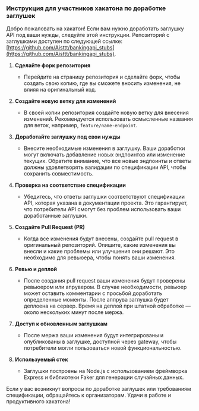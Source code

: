 ### Инструкция для участников хакатона по доработке заглушек

Добро пожаловать на хакатон! Если вам нужно доработать заглушку API под ваши нужды, следуйте этой инструкции. Репозиторий с заглушками доступен по следующей ссылке: [https://github.com/Aisttt/bankingapi_stubs](https://github.com/Aisttt/bankingapi_stubs).

1. **Сделайте форк репозитория**
   - Перейдите на страницу репозитория и сделайте форк, чтобы создать свою копию, где вы сможете вносить изменения, не влияя на оригинальный код.

2. **Создайте новую ветку для изменений**
   - В своей копии репозитория создайте новую ветку для внесения изменений. Рекомендуется использовать осмысленные названия для веток, например, `feature/name-endpoint`.

3. **Доработайте заглушку под свои нужды**
   - Внесите необходимые изменения в заглушку. Ваши доработки могут включать добавление новых эндпоинтов или изменение текущих. Обратите внимание, что все новые эндпоинты и ответы должны удовлетворять валидации по спецификации API, чтобы сохранить совместимость.

4. **Проверка на соответствие спецификации**
   - Убедитесь, что ответы заглушки соответствуют спецификации API, которая указана в документации проекта. Это гарантирует, что потребители API смогут без проблем использовать ваши доработанные заглушки.

5. **Создайте Pull Request (PR)**
   - Когда все изменения будут внесены, создайте pull request в оригинальный репозиторий. Опишите, какие изменения вы внесли и какие проблемы или улучшения они решают. Это необходимо для ревьюера, чтобы понять ваши изменения.

6. **Ревью и деплой**
   - После создания pull request ваши изменения будут проверены ревьюером или апрувером. В случае необходимости, ревьюер может оставить комментарии с просьбой доработать определенные моменты. После аппрува заглушка будет деплоена на сервер. Время на деплой при штатной обработке — около нескольких минут после мержа.

7. **Доступ к обновленным заглушкам**
   - После мержа ваши изменения будут интегрированы и опубликованы в заглушке, доступной через gateway, чтобы потребители могли пользоваться новой функциональностью.

8. **Используемый стек**
   - Заглушки построены на Node.js с использованием фреймворка Express и библиотеки Faker для генерации случайных данных.

Если у вас возникнут вопросы по доработке заглушек или требованиям спецификации, обращайтесь к организаторам.
Удачи в работе и продуктивного хакатона!
